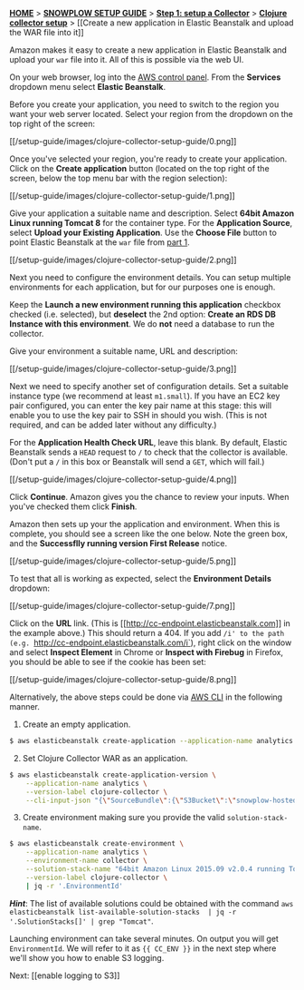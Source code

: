 [**HOME**](Home) > [**SNOWPLOW SETUP GUIDE**](Setting-up-Snowplow) > [**Step 1: setup a Collector**](Setting-up-a-Collector) > [**Clojure collector setup**](setting-up-the-clojure-collector) > [[Create a new application in Elastic Beanstalk and upload the WAR file into it]]

Amazon makes it easy to create a new application in Elastic Beanstalk and upload your `war` file into it. All of this is possible via the web UI.

On your web browser, log into the [AWS control panel][aws]. From the **Services** dropdown menu select **Elastic Beanstalk**. 

Before you create your application, you need to switch to the region you want your web server located. Select your region from the dropdown on the top right of the screen:

[[/setup-guide/images/clojure-collector-setup-guide/0.png]]

Once you've selected your region, you're ready to create your application. Click on the **Create application** button (located on the top right of the screen, below the top menu bar with the region selection):

[[/setup-guide/images/clojure-collector-setup-guide/1.png]]

Give your application a suitable name and description. Select **64bit Amazon Linux running Tomcat 8** for the container type. For the **Application Source**, select **Upload your Existing Application**. Use the **Choose File** button to point Elastic Beanstalk at the `war` file from [part 1](Download-the-Clojure-collector-WAR-file-or-compile-it-from-source).

[[/setup-guide/images/clojure-collector-setup-guide/2.png]]

Next you need to configure the environment details. You can setup multiple environments for each application, but for our purposes one is enough.

Keep the **Launch a new environment running this application** checkbox checked (i.e. selected), but **deselect** the 2nd option: **Create an RDS DB Instance with this environment**. We do **not** need a database to run the collector.

Give your environment a suitable name, URL and description:

[[/setup-guide/images/clojure-collector-setup-guide/3.png]]

Next we need to specify another set of configuration details. Set a suitable instance type (we recommend at least `m1.small`). If you have an EC2 key pair configured, you can enter the key pair name at this stage: this will enable you to use the key pair to SSH in should you wish. (This is not required, and can be added later without any difficulty.)

For the **Application Health Check URL**, leave this blank. By default, Elastic Beanstalk sends a `HEAD` request to `/` to check that the collector is available. (Don't put a `/` in this box or Beanstalk will send a `GET`, which will fail.)

[[/setup-guide/images/clojure-collector-setup-guide/4.png]]

Click **Continue**. Amazon gives you the chance to review your inputs. When you've checked them click **Finish**. 

Amazon then sets up your the application and environment. When this is complete, you should see a screen like the one below. Note the green box, and the **Successflly running version First Release** notice.

[[/setup-guide/images/clojure-collector-setup-guide/5.png]]

To test that all is working as expected, select the **Environment Details** dropdown:

[[/setup-guide/images/clojure-collector-setup-guide/7.png]]

Click on the **URL** link. (This is [[http://cc-endpoint.elasticbeanstalk.com]] in the example above.) This should return a 404. If you add `/i' to the path (e.g. `http://cc-endpoint.elasticbeanstalk.com/i`), right click on the window and select **Inspect Element** in Chrome or **Inspect with Firebug** in Firefox, you should be able to see if the cookie has been set:

[[/setup-guide/images/clojure-collector-setup-guide/8.png]]

Alternatively, the above steps could be done via [AWS CLI](https://aws.amazon.com/cli/) in the following manner.

1. Create an empty application.

```sh
$ aws elasticbeanstalk create-application --application-name analytics
```

2. Set Clojure Collector WAR as an application.

```sh
$ aws elasticbeanstalk create-application-version \
    --application-name analytics \
    --version-label clojure-collector \
    --cli-input-json "{\"SourceBundle\":{\"S3Bucket\":\"snowplow-hosted-assets\",\"S3Key\":\"2-collectors/clojure-collector/clojure-collector-1.1.0-standalone.war\"}}"
```

3. Create environment making sure you provide the valid `solution-stack-name`.

```sh
$ aws elasticbeanstalk create-environment \
    --application-name analytics \
    --environment-name collector \
    --solution-stack-name "64bit Amazon Linux 2015.09 v2.0.4 running Tomcat 8 Java 8" \
    --version-label clojure-collector \
    | jq -r '.EnvironmentId'
```

***Hint***: The list of available solutions could be obtained with the command `aws elasticbeanstalk list-available-solution-stacks  | jq -r '.SolutionStacks[]' | grep "Tomcat"`.

Launching environment can take several minutes. On output you will get `EnvironmentId`. We will refer to it as `{{ CC_ENV }}` in the next step where we'll show you how to enable S3 logging.

Next: [[enable logging to S3]]

[aws]: https://console.aws.amazon.com/
